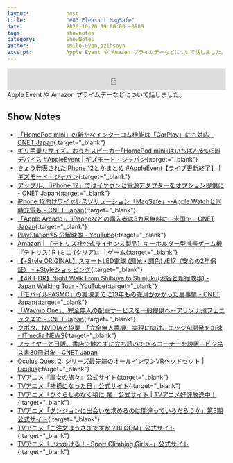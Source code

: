 ```yaml
---
layout:            post
title:             "#83 Pleasant MagSafe"
date:              2020-10-20 19:00:00 +0900
tags:              shownotes
category:          ShowNotes
author:            smile-0yen,azihsoyn
excerpt:           Apple Event や Amazon プライムデーなどについて話しました。
---
```

<iframe width="100%" height="50" scrolling="no" frameborder="no" src="https://w.soundcloud.com/player/?url=https%3A//api.soundcloud.com/tracks/914695402&color=%23ff5500&auto_play=false&hide_related=false&show_comments=false&show_user=true&show_reposts=false&show_teaser=false&visual=false&show_artwork=false&default_height=75"></iframe>
Apple Event や Amazon プライムデーなどについて話しました。

## Show Notes
- [「HomePod mini」の新たなインターコム機能は「CarPlay」にも対応 \- CNET Japan](https://japan.cnet.com/article/35160881/){:target="_blank"}
- [ギリ手乗りサイズ。おうちスピーカー｢HomePod mini｣はいちばん安いSiriデバイス \#AppleEvent \| ギズモード・ジャパン](https://www.gizmodo.jp/2020/10/homepod-mini.html){:target="_blank"}
- [きょう発表されたiPhone 12とかまとめ \#AppleEvent【ライブ更新終了】 \| ギズモード・ジャパン](https://www.gizmodo.jp/2020/10/apple-event-oct-13-realtime-event.html){:target="_blank"}
- [アップル、「iPhone 12」ではイヤホンと電源アダプターをオプション提供に \- CNET Japan](https://japan.cnet.com/article/35160874/){:target="_blank"}
- [iPhone 12向けワイヤレスソリューション「MagSafe」\-\-Apple Watchと同時充電も \- CNET Japan](https://japan.cnet.com/article/35160873/){:target="_blank"}
- [「Apple Arcade」、iPhoneなどの購入者は3カ月無料に\-\-米国で \- CNET Japan](https://japan.cnet.com/article/35160990/){:target="_blank"}
- [PlayStation®5 分解映像 \- YouTube](https://www.youtube.com/watch?v=iLKvWhcA_KU){:target="_blank"}
- [Amazon \| 【テトリス社公式ライセンス製品】キーホルダー型携帯ゲーム機『テトリス\( R \)ミニ \(クリア\)』 \| ゲーム](https://www.amazon.co.jp/%E3%80%90%E3%83%86%E3%83%88%E3%83%AA%E3%82%B9%E7%A4%BE%E5%85%AC%E5%BC%8F%E3%83%A9%E3%82%A4%E3%82%BB%E3%83%B3%E3%82%B9%E8%A3%BD%E5%93%81%E3%80%91%E3%82%AD%E3%83%BC%E3%83%9B%E3%83%AB%E3%83%80%E3%83%BC%E5%9E%8B%E6%90%BA%E5%B8%AF%E3%82%B2%E3%83%BC%E3%83%A0%E6%A9%9F%E3%80%8E%E3%83%86%E3%83%88%E3%83%AA%E3%82%B9-R-%E3%83%9F%E3%83%8B-%E3%82%AF%E3%83%AA%E3%82%A2-%E3%80%8F/dp/B08GLWGVXX/ref=sr_1_1){:target="_blank"}
- [【\+Style ORIGINAL】スマートLED電球 \(調光・調色\) /E17（安心の2年保証） \- \+Styleショッピング](https://plusstyle.jp/shopping/item?id=397){:target="_blank"}
- [【4K HDR】Night Walk From Shibuya to Shinjuku\(渋谷と新宿散歩\) \- Japan Walking Tour \- YouTube](https://www.youtube.com/watch?v=R4B36TMMGp4&t=385s){:target="_blank"}
- [「モバイルPASMO」の実現までに13年もの歳月がかかった裏事情 \- CNET Japan](https://japan.cnet.com/article/35160613/){:target="_blank"}
- [「Waymo One」、完全無人の配車サービスを一般提供へ\-\-アリゾナ州フェニックスで \- CNET Japan](https://japan.cnet.com/article/35160696/){:target="_blank"}
- [クボタ、NVIDIAと協業　「完全無人農機」実現に向け、エッジAI開発を加速 \- ITmedia NEWS](https://www.itmedia.co.jp/news/articles/2010/08/news087.html){:target="_blank"}
- [フライヤーと日販、書店で触れずに立ち読みできるコーナーを設置\-\-ビジネス書30冊対象 \- CNET Japan](https://japan.cnet.com/article/35160582/)
- [Oculus Quest 2: シリーズ最先端のオールインワンVRヘッドセット \| Oculus](https://www.oculus.com/quest-2/){:target="_blank"}
- [TVアニメ『魔女の旅々』公式サイト](https://majotabi.jp/){:target="_blank"}
- [TVアニメ「神様になった日」公式サイト](https://kamisama-day.jp/){:target="_blank"}
- [TVアニメ「ひぐらしのなく頃に 業」公式サイト \| TVアニメ好評放送中！](https://higurashianime.com/){:target="_blank"}
- [TVアニメ「ダンジョンに出会いを求めるのは間違っているだろうか」第3期 公式サイト](http://danmachi.com/danmachi3/){:target="_blank"}
- [TVアニメ「ご注文はうさぎですか？BLOOM」公式サイト](https://gochiusa.com/bloom/){:target="_blank"}
- [TVアニメ「いわかける！\- Sport Climbing Girls \-」公式サイト](http://iwakakeru-anime.com/){:target="_blank"}
